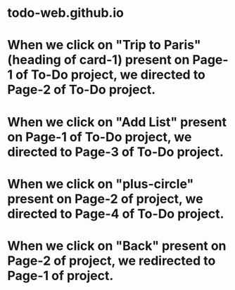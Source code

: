# todo-web.github.io
# When we click on "Trip to Paris" (heading of card-1) present on Page-1 of To-Do project, we directed to Page-2 of To-Do project.
# When we click on "Add List" present on Page-1 of To-Do project, we directed to Page-3 of To-Do project.
# When we click on "plus-circle" present on Page-2 of project, we directed to Page-4 of To-Do project.
# When we click on "Back" present on Page-2 of project, we redirected to Page-1 of project.
